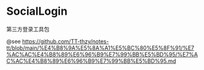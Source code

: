 # SocialLogin
第三方登录工具包


@see https://github.com/TT-thzy/notes-tt/blob/main/%E4%B8%9A%E5%8A%A1%E5%BC%80%E5%8F%91/%E7%AC%AC%E4%B8%89%E6%96%B9%E7%99%BB%E5%BD%95/%E7%AC%AC%E4%B8%89%E6%96%B9%E7%99%BB%E5%BD%95.md
